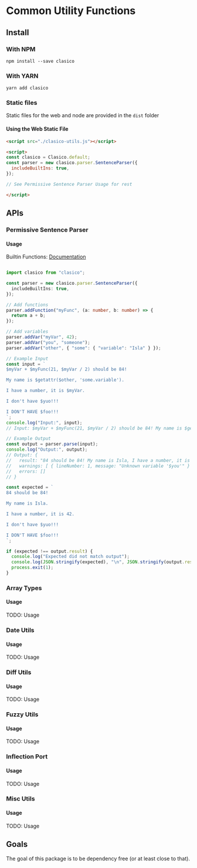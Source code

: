 <!-- THIS FILE IS @autogenerated DO NOT EDIT -->

# Common Utility Functions

## Install

### With NPM
```console
npm install --save clasico
```

### With YARN
```console
yarn add clasico
```

### Static files

Static files for the web and node are provided in the `dist` folder

#### Using the Web Static File

```html
<script src="./clasico-utils.js"></script>

<script>
const clasico = Clasico.default;
const parser = new clasico.parser.SentenceParser({
  includeBuiltIns: true,
});

// See Permissive Sentence Parser Usage for rest 

</script>
```

## APIs

### Permissive Sentence Parser

#### Usage

Builtin Functions: [Documentation](https://github.com/TheBinaryBrigade/clasico-utils/blob/main/src/eval/README.md#table-of-contens)

```ts

import clasico from "clasico";

const parser = new clasico.parser.SentenceParser({
  includeBuiltIns: true,
});

// Add functions
parser.addFunction("myFunc", (a: number, b: number) => {
  return a + b;
});

// Add variables
parser.addVar("myVar", 42);
parser.addVar("you", "someone");
parser.addVar("other", { "some": { "variable": "Isla" } });

// Example Input
const input = `
$myVar + $myFunc(21, $myVar / 2) should be 84! 

My name is $getattr($other, 'some.variable').

I have a number, it is $myVar.

I don't have $yuo!!! 

I DON'T HAVE $foo!!!
`;
console.log("Input:", input);
// Input: $myVar + $myFunc(21, $myVar / 2) should be 84! My name is $getattr($other, 'some.variable'), I have a number, it is $myVar. I don't have $yous!!

// Example Output
const output = parser.parse(input);
console.log("Output:", output);
// Output: {
//   result: "84 should be 84! My name is Isla, I have a number, it is 42. I don't have $you!!",
//   warnings: [ { lineNumber: 1, message: "Unknown variable '$you'" } ],
//   errors: []
// }

const expected = `
84 should be 84!

My name is Isla.

I have a number, it is 42.

I don't have $yuo!!!

I DON'T HAVE $foo!!!
`;

if (expected !== output.result) {
  console.log("Expected did not match output");
  console.log(JSON.stringify(expected), "\n", JSON.stringify(output.result));
  process.exit(1);
}

```


### Array Types

#### Usage
TODO: Usage

### Date Utils

#### Usage
TODO: Usage

### Diff Utils

#### Usage
TODO: Usage

### Fuzzy Utils

#### Usage
TODO: Usage

### Inflection Port

#### Usage
TODO: Usage

### Misc Utils

#### Usage
TODO: Usage

## Goals

The goal of this package is to be dependency free (or at least close to that).
